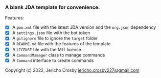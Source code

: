 ### A blank JDA template for convenience.

Features:
- [x] A `pom.xml` file with the latest JDA version and the `org.json` dependency
- [x] A `settings.json` file with the bot token
- [x] A `gitignore` file to ignore the `target` folder
- [x] A `README.md` file with the features of the template
- [x] A `LICENSE` file with the MIT license
- [x] A `CommandMamager` class to manage commands
- [x] A `Command` interface to create commands

Copyright (c) 2022, Jericho Crosby <jericho.crosby227@gmail.com>